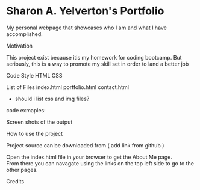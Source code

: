 Sharon A. Yelverton's Portfolio
===
My personal webpage that showcases who I am and what I have accomplished.



Motivation

This project exist because itis my homework for coding bootcamp.  But seriously, this is a way to promote my skill set in order to land a better job

Code Style
  HTML CSS
  
List of Files
  index.html
  portfolio.html
  contact.html
 * should i list css and img files?
 
 
 code exmaples:
 
 
 Screen shots of the output
 
 
 
 How to use the project
 
 
 Project source can be downloaded from ( add link from github ) 
 
 Open the index.html file in your browser to get the About Me page.  
 From there you can navagate using the links on the top left side to go to the other pages.
 
 Credits
 
 
 
 






